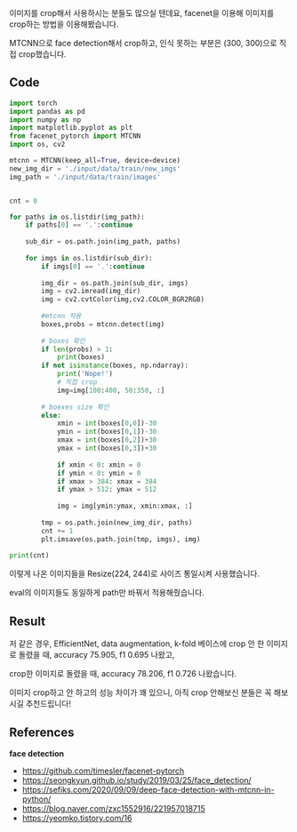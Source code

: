 이미지를 crop해서 사용하시는 분들도 많으실 텐데요, facenet을 이용해 이미지를 crop하는 방법을 이용해봤습니다.

MTCNN으로 face detection해서 crop하고, 인식 못하는 부분은 (300, 300)으로 직접 crop했습니다.



## Code

```python
import torch
import pandas as pd
import numpy as np
import matplotlib.pyplot as plt
from facenet_pytorch import MTCNN
import os, cv2
```



```python
mtcnn = MTCNN(keep_all=True, device=device)
new_img_dir = './input/data/train/new_imgs'
img_path = './input/data/train/images'


cnt = 0

for paths in os.listdir(img_path):
    if paths[0] == '.':continue
    
    sub_dir = os.path.join(img_path, paths)
    
    for imgs in os.listdir(sub_dir):
        if imgs[0] == '.':continue
        
        img_dir = os.path.join(sub_dir, imgs)
        img = cv2.imread(img_dir)
        img = cv2.cvtColor(img,cv2.COLOR_BGR2RGB)
        
        #mtcnn 적용
        boxes,probs = mtcnn.detect(img)
        
        # boxes 확인
        if len(probs) > 1: 
            print(boxes)
        if not isinstance(boxes, np.ndarray):
            print('Nope!')
            # 직접 crop
            img=img[100:400, 50:350, :]
        
        # boexes size 확인
        else:
            xmin = int(boxes[0,0])-30
            ymin = int(boxes[0,1])-30
            xmax = int(boxes[0,2])+30
            ymax = int(boxes[0,3])+30
            
            if xmin < 0: xmin = 0
            if ymin < 0: ymin = 0
            if xmax > 384: xmax = 384
            if ymax > 512: ymax = 512
            
            img = img[ymin:ymax, xmin:xmax, :]
            
        tmp = os.path.join(new_img_dir, paths)
        cnt += 1
        plt.imsave(os.path.join(tmp, imgs), img)
        
print(cnt)
```



이렇게 나온 이미지들을 Resize(224, 244)로 사이즈 통일시켜 사용했습니다.

eval의 이미지들도 동일하게 path만 바꿔서 적용해줬습니다.



## Result

저 같은 경우, EfficientNet, data augmentation, k-fold 베이스에 crop 안 한 이미지로 돌렸을 때, accuracy 75.905, f1 0.695 나왔고,

crop한 이미지로 돌렸을 때, accuracy 78.206, f1 0.726 나왔습니다.

이미지 crop하고 안 하고의 성능 차이가 꽤 있으니, 아직 crop 안해보신 분들은 꼭 해보시길 추천드립니다!





## References

**face detection**

- https://github.com/timesler/facenet-pytorch
- https://seongkyun.github.io/study/2019/03/25/face_detection/
- https://sefiks.com/2020/09/09/deep-face-detection-with-mtcnn-in-python/
- https://blog.naver.com/zxc1552916/221957018715
- https://yeomko.tistory.com/16

